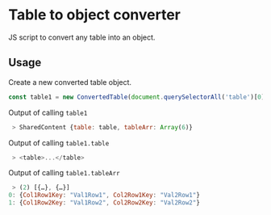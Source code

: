 # Table to object converter
JS script to convert any table into an object.

## Usage

Create a new converted table object.

```javascript
const table1 = new ConvertedTable(document.querySelectorAll('table')[0])
```

Output of calling `table1`
```javascript
 > SharedContent {table: table, tableArr: Array(6)}
```
 
Output of calling `table1.table`
```javascript
 > <table>...</table>
```

Output of calling `table1.tableArr`

```javascript
 > (2) [{…}, {…}]
0: {Col1Row1Key: "Val1Row1", Col2Row1Key: "Val2Row1"}
1: {Col1Row2Key: "Val1Row2", Col2Row2Key: "Val2Row2"}
```
